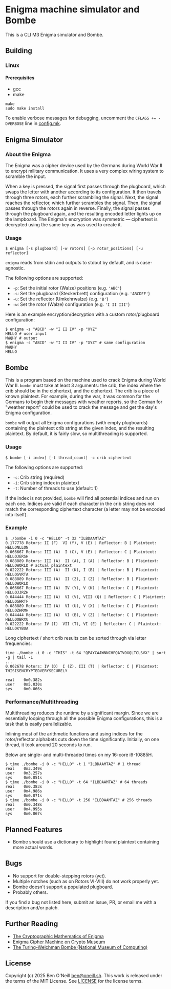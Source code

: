 # Enigma machine simulator and Bombe

This is a CLI M3 Enigma simulator and Bombe.

## Building

### Linux

#### Prerequisites

* gcc
* make

```shell
make
sudo make install
```

To enable verbose messages for debugging, uncomment the `CFLAGS += -DVERBOSE` line in [config.mk](config.mk).

## Enigma Simulator

### About the Enigma

The Enigma was a cipher device used by the Germans during World War II to encrypt military communication.
It uses a very complex wiring system to scramble the input.

When a key is pressed, the signal first passes through the plugboard, which swaps the letter with another according
to its configuration. It then travels through three rotors, each further scrambling the signal. Next, the signal
reaches the reflector, which further scrambles the signal. Then, the signal passes through the rotors again in reverse.
Finally, the signal passes through the plugboard again, and the resulting encoded letter lights up on the lampboard.
The Enigma's encryption was symmetric &mdash; ciphertext is decrypted using the same key as was used to create it.

### Usage

```shell
$ enigma [-s plugboard] [-w rotors] [-p rotor_positions] [-u reflector]
```

`enigma` reads from stdin and outputs to stdout by default, and is case-agnostic.

The following options are supported:

* `-p`: Set the initial rotor (Walze) positions (e.g. `'ABC'`)
* `-s`: Set the plugboard (Steckerbrett) configuration (e.g. `'ABCDEF'`)
* `-u`: Set the reflector (Umkehrwalze) (e.g. `'B'`)
* `-w`: Set the rotor (Walze) configuration (e.g. `'I II III'`)

Here is an example encryption/decryption with a custom rotor/plugboard configuration:

```shell
$ enigma -s "ABCD" -w "I II IV" -p "XYZ"
HELLO # user input
MWQHY # output
$ enigma -s "ABCD" -w "I II IV" -p "XYZ" # same configuration
MWQHY
HELLO
```

## Bombe

This is a program based on the machine used to crack Enigma during World War II.
`bombe` must take at least 3 arguments: the crib, the index where the crib should be in
the ciphertext, and the ciphertext. The crib is a piece of known plaintext. For example,
during the war, it was common for the Germans to begin their messages with weather reports,
so the German for "weather report" could be used to crack the message and get the
day's Enigma configuration.

`bombe` will output all Enigma configurations (with empty plugboards) containing the plaintext
crib string at the given index, and the resulting plaintext. By default, it is fairly slow,
so multithreading is supported.

### Usage

```shell
$ bombe [-i index] [-t thread_count] -c crib ciphertext
```

The following options are supported:

* `-c`: Crib string (required)
* `-i`: Crib string index in plaintext
* `-t`: Number of threads to use (default: 1)

If the index is not provided, `bombe` will find all potential indices and run on
each one. Indices are valid if each character in the crib string does not match
the corresponding ciphertext character (a letter may not be encoded into itself).

### Example

```shell
$ ./bombe -i 0 -c "HELLO" -t 32 "ILBDAAMTAZ"
0.177778 Rotors: II (F)  VI (Y), V (E) | Reflector: B | Plaintext: HELLONLLON
0.066667 Rotors: III (A)  I (C), V (E) | Reflector: C | Plaintext: HELLOJERSH
0.088889 Rotors: III (A)  II (A), I (A) | Reflector: B | Plaintext: HELLOWORLD # actual plaintext
0.022222 Rotors: III (A)  II (K), I (B) | Reflector: B | Plaintext: HELLOSVRTA
0.088889 Rotors: III (A)  II (Z), I (Z) | Reflector: B | Plaintext: HELLOWORLD
0.066667 Rotors: III (A)  IV (Y), V (K) | Reflector: C | Plaintext: HELLOJJRZH
0.044444 Rotors: III (A)  VI (V), VIII (Q) | Reflector: C | Plaintext: HELLOSHRTF
0.088889 Rotors: III (A)  VI (U), V (X) | Reflector: C | Plaintext: HELLOZHRMH
0.044444 Rotors: III (A)  VI (B), V (Z) | Reflector: C | Plaintext: HELLOOBRXU
0.022222 Rotors: IV (I)  VII (T), VI (E) | Reflector: C | Plaintext: HELLOKYBUA
```

Long ciphertext / short crib results can be sorted through via letter frequencies:

```shell
time ./bombe -i 0 -c "THIS" -t 64 "QPAYCAAWNNCHFQATVOXQLTCLSVX" | sort -g | tail -1
...
0.062678 Rotors: IV (D)  I (Z), III (T) | Reflector: C | Plaintext: THISISENCRYPTEDVERYSECURELY

real    0m0.382s
user    0m5.030s
sys     0m0.066s
```

### Performance/Multithreading

Multithreading reduces the runtime by a significant margin. Since we are
essentially looping through all the possible Enigma configurations, this is a
task that is easily parallelizable.

Inlining most of the arithmetic functions and using indices for the rotor/reflector
alphabets cuts down the time significantly. Initially, on one thread, it took
around 20 seconds to run.

Below are single- and multi-threaded times on my 16-core i9-10885H.

```shell
$ time ./bombe -i 0 -c "HELLO" -t 1 "ILBDAAMTAZ" # 1 thread
real    0m3.349s
user    0m3.257s
sys     0m0.051s
$ time ./bombe -i 0 -c "HELLO" -t 64 "ILBDAAMTAZ" # 64 threads
real    0m0.383s
user    0m4.986s
sys     0m0.071s
$ time ./bombe -i 0 -c "HELLO" -t 256 "ILBDAAMTAZ" # 256 threads
real    0m0.348s
user    0m4.995s
sys     0m0.067s
```

## Planned Features

* Bombe should use a dictionary to highlight found plaintext containing more actual words.

## Bugs

* No support for double-stepping rotors (yet).
* Multiple notches (such as on Rotors VI-VIII) do not work properly yet.
* Bombe doesn't support a populated plugboard.
* Probably others.

If you find a bug not listed here, submit an issue, PR, or email me with a
description and/or patch.

## Further Reading

* [The Cryptographic Mathematics of Enigma](https://www.nsa.gov/portals/75/documents/about/cryptologic-heritage/historical-figures-publications/publications/wwii/CryptoMathEnigma_Miller.pdf)
* [Enigma Cipher Machine on Crypto Museum](https://www.cryptomuseum.com/crypto/enigma/index.htm)
* [The Turing-Welchman Bombe (National Museum of Computing)](https://www.tnmoc.org/bombe)

## License

Copyright (c) 2025 Ben O'Neill <ben@oneill.sh>. This work is released under the
terms of the MIT License. See [LICENSE](LICENSE) for the license terms.
